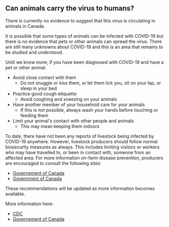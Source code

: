 ## Can animals carry the virus to humans?

There is currently no evidence to suggest that this virus is circulating in animals in Canada.

It is possible that some types of animals can be infected with COVID-19 but there is no evidence that pets or other animals can spread the virus. There are still many unknowns about COVID-19 and this is an area that remains to be studied and understood.

Until we know more, if you have been diagnosed with COVID-19 and have a pet or other animal:

- Avoid close contact with them
  - Do not snuggle or kiss them, or let them lick you, sit on your lap, or sleep in your bed
- Practice good cough etiquette
  - Avoid coughing and sneezing on your animals
- Have another member of your household care for your animals
  - If this is not possible, always wash your hands before touching or feeding them
- Limit your animal's contact with other people and animals
  - This may mean keeping them indoors

To date, there have not been any reports of livestock being infected by COVID-19 anywhere. However, livestock producers should follow normal biosecurity measures as always. This includes limiting visitors or workers who may have travelled to, or been in contact with, someone from an affected area. For more information on-farm disease prevention, producers are encouraged to consult the following sites:

- [Governement of Canada](https://www.inspection.gc.ca/animal-health/terrestrial-animals/biosecurity/standards-and-principles/eng/1344707905203/1344707981478)
- [Government of Canada](https://www.inspection.gc.ca/animal-health/terrestrial-animals/biosecurity/standards-and-principles/proactive-management/eng/1374175296768/1374176128059?chap=0)

These recommendations will be updated as more information becomes available.

More information here:

- [CDC](https://www.cdc.gov/coronavirus/2019-ncov/faq.html#animals)
- [Governement of Canada](https://www.canada.ca/en/public-health/services/diseases/2019-novel-coronavirus-infection/prevention-risks.html#p)
